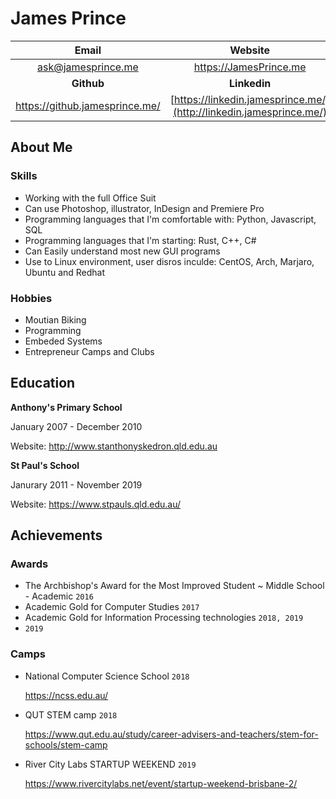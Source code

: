 # James Prince
| **Email** | **Website** |
|:--:|:--:|
| ask@jamesprince.me | https://JamesPrince.me |
| **Github** | **Linkedin** |
| https://github.jamesprince.me/ | [https://linkedin.jamesprince.me/](http://linkedin.jamesprince.me/) |
## About Me
<!--Paragraph..-->
### Skills
- Working with the full Office Suit
- Can use Photoshop, illustrator, InDesign and Premiere Pro
- Programming languages that I'm comfortable with: Python, Javascript, SQL
- Programming languages that I'm starting: Rust, C++, C#
- Can Easily understand most new GUI programs
- Use to Linux environment, user disros inculde: CentOS, Arch, Marjaro, Ubuntu and Redhat

### Hobbies
- Moutian Biking
- Programming
- Embeded Systems
- Entrepreneur Camps and Clubs

## Education
**Anthony's Primary School**

January 2007 - December 2010

Website: http://www.stanthonyskedron.qld.edu.au

**St Paul's School**

Janurary 2011 - November 2019

Website: https://www.stpauls.qld.edu.au/
## Achievements
### Awards
- The Archbishop's Award for the Most Improved Student ~ Middle School - Academic `2016`
- Academic Gold for Computer Studies `2017`
- Academic Gold for Information Processing technologies `2018, 2019`
- `2019`
### Camps
- National Computer Science School `2018`

	https://ncss.edu.au/
	
	<!--More..-->
- QUT STEM camp `2018`

	https://www.qut.edu.au/study/career-advisers-and-teachers/stem-for-schools/stem-camp
	
	<!--More..-->
- River City Labs STARTUP WEEKEND `2019`

	https://www.rivercitylabs.net/event/startup-weekend-brisbane-2/
	
	<!--More..-->




